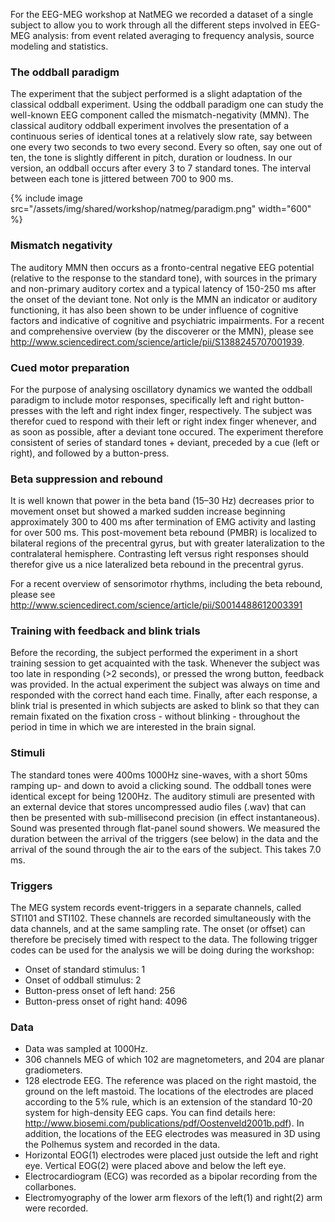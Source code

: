 For the EEG-MEG workshop at NatMEG we recorded a dataset of a single subject to allow you to work through all the different steps involved in EEG-MEG analysis: from event related averaging to frequency analysis, source modeling and statistics.

### The oddball paradigm

The experiment that the subject performed is a slight adaptation of the classical oddball experiment. Using the oddball paradigm one can study the well-known EEG component called the mismatch-negativity (MMN). The classical auditory oddball experiment involves the presentation of a continuous series of identical tones at a relatively slow rate, say between one every two seconds to two every second. Every so often, say one out of ten, the tone is slightly different in pitch, duration or loudness. In our version, an oddball occurs after every 3 to 7 standard tones. The interval between each tone is jittered between 700 to 900 ms.

{% include image src="/assets/img/shared/workshop/natmeg/paradigm.png" width="600" %}

### Mismatch negativity

The auditory MMN then occurs as a fronto-central negative EEG potential (relative to the response to the standard tone), with sources in the primary and non-primary auditory cortex and a typical latency of 150-250 ms after the onset of the deviant tone. Not only is the MMN an indicator or auditory functioning, it has also been shown to be under influence of cognitive factors and indicative of cognitive and psychiatric impairments.
For a recent and comprehensive overview (by the discoverer or the MMN), please see <http://www.sciencedirect.com/science/article/pii/S1388245707001939>.

### Cued motor preparation

For the purpose of analysing oscillatory dynamics we wanted the oddball paradigm to include motor responses, specifically left and right button-presses with the left and right index finger, respectively. The subject was therefor cued to respond with their left or right index finger whenever, and as soon as possible, after a deviant tone occured. The experiment therefore consistent of series of standard tones + deviant, preceded by a cue (left or right), and followed by a button-press.

### Beta suppression and rebound

It is well known that power in the beta band (15–30 Hz) decreases prior to movement onset but showed a marked sudden increase beginning approximately 300 to 400 ms after termination of EMG activity and lasting for over 500 ms. This post-movement beta rebound (PMBR) is localized to bilateral regions of the precentral gyrus, but with greater lateralization to the contralateral hemisphere. Contrasting left versus right responses should therefor give us a nice lateralized beta rebound in the precentral gyrus.

For a recent overview of sensorimotor rhythms, including the beta rebound, please see <http://www.sciencedirect.com/science/article/pii/S0014488612003391>

### Training with feedback and blink trials

Before the recording, the subject performed the experiment in a short training session to get acquainted with the task. Whenever the subject was too late in responding (>2 seconds), or pressed the wrong button, feedback was provided. In the actual experiment the subject was always on time and responded with the correct hand each time.
Finally, after each response, a blink trial is presented in which subjects are asked to blink so that they can remain fixated on the fixation cross - without blinking - throughout the period in time in which we are interested in the brain signal.

### Stimuli

The standard tones were 400ms 1000Hz sine-waves, with a short 50ms ramping up- and down to avoid a clicking sound. The oddball tones were identical except for being 1200Hz. The auditory stimuli are presented with an external device that stores uncompressed audio files (.wav) that can then be presented with sub-millisecond precision (in effect instantaneous). Sound was presented through flat-panel sound showers. We measured the duration between the arrival of the triggers (see below) in the data and the arrival of the sound through the air to the ears of the subject. This takes 7.0 ms.

### Triggers

The MEG system records event-triggers in a separate channels, called STI101 and STI102. These channels are recorded simultaneously with the data channels, and at the same sampling rate. The onset (or offset) can therefore be precisely timed with respect to the data. The following trigger codes can be used for the analysis we will be doing during the workshop:

- Onset of standard stimulus: 1
- Onset of oddball stimulus: 2
- Button-press onset of left hand: 256
- Button-press onset of right hand: 4096

### Data

- Data was sampled at 1000Hz.
- 306 channels MEG of which 102 are magnetometers, and 204 are planar gradiometers.
- 128 electrode EEG. The reference was placed on the right mastoid, the ground on the left mastoid. The locations of the electrodes are placed according to the 5% rule, which is an extension of the standard 10-20 system for high-density EEG caps. You can find details here: <http://www.biosemi.com/publications/pdf/Oostenveld2001b.pdf>). In addition, the locations of the EEG electrodes was measured in 3D using the Polhemus system and recorded in the data.
- Horizontal EOG(1) electrodes were placed just outside the left and right eye. Vertical EOG(2) were placed above and below the left eye.
- Electrocardiogram (ECG) was recorded as a bipolar recording from the collarbones.
- Electromyography of the lower arm flexors of the left(1) and right(2) arm were recorded.
